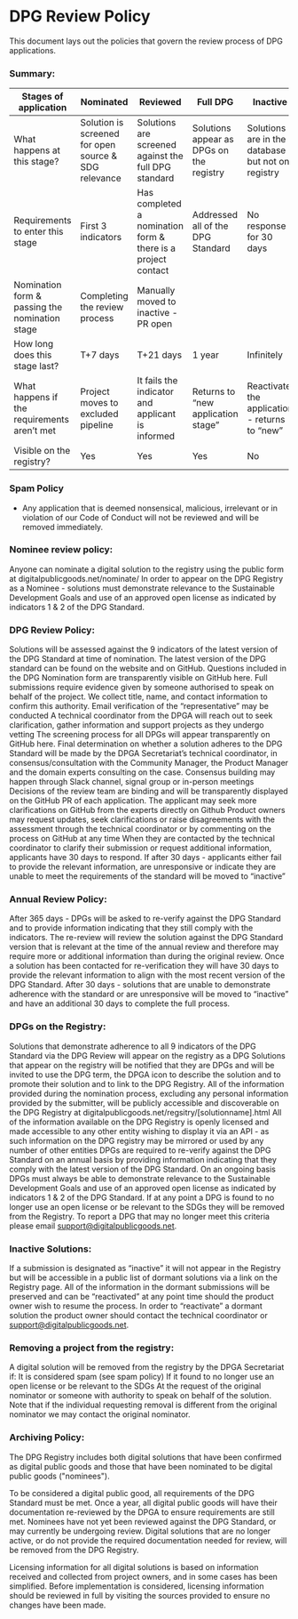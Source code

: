 # DPG Review Policy

This document lays out the policies that govern the review process of DPG applications.


### Summary: 

| Stages of application | Nominated | Reviewed | Full DPG  | Inactive |
|---------------------------|-----------|----------|-----------|----------|
| What happens at this stage? | Solution is screened for open source & SDG relevance | Solutions are screened against the full DPG standard | Solutions appear as DPGs on the registry | Solutions are in the database but not on registry |
| Requirements to enter this stage | First 3 indicators | Has completed a nomination form & there is a project contact | Addressed all of the DPG Standard | No response for 30 days | How does a solution enter this stage? | Submission form
| Nomination form & passing the nomination stage | Completing the review process | Manually moved to inactive - PR open | 
| How long does this stage last? | T+7 days | T+21 days  | 1 year | Infinitely
| What happens if the requirements aren’t met | Project moves to excluded pipeline | It fails the indicator and applicant is informed | Returns to “new application stage” | Reactivate the application - returns to “new”
| Visible on the registry? | Yes | Yes | Yes | No


### Spam Policy
* Any application that is deemed nonsensical, malicious, irrelevant or in violation of our Code of Conduct will not be reviewed and will be removed immediately.


### Nominee review policy:  
Anyone can nominate a digital solution to the registry using the public form at digitalpublicgoods.net/nominate/
In order to appear on the DPG Registry as a Nominee - solutions must demonstrate relevance to the Sustainable Development Goals and use of an approved open license as indicated by indicators 1 & 2 of the DPG Standard. 

### DPG Review Policy: 
Solutions will be assessed against the 9 indicators of the latest version of the DPG Standard at time of nomination. 
The latest version of the DPG standard can be found on the website and on GitHub. 
Questions included in the DPG Nomination form are transparently visible on GitHub here. 
Full submissions require evidence given by someone authorised to speak on behalf of the project. We collect title, name, and contact information to confirm this authority.
Email verification of the “representative” may be conducted
A technical coordinator from the DPGA will reach out to seek clarification, gather information and support projects as they undergo vetting 
The screening process for all DPGs will appear transparently on GitHub here. 
Final determination on whether a solution adheres to the DPG Standard will be made by the DPGA Secretariat’s technical coordinator, in consensus/consultation with the Community Manager, the Product Manager and the domain experts consulting on the case. Consensus building may happen through Slack channel, signal group or in-person meetings
Decisions of the review team are binding and will be transparently displayed on the GitHub PR of each application. The applicant may seek more clarifications on GitHub from the experts directly on Github
Product owners may request updates, seek clarifications or raise disagreements with the assessment through the technical coordinator or by commenting on the process on GitHub at any time
When they are contacted by the technical coordinator to clarify their submission or request additional information, applicants have 30 days to respond.
If after 30 days - applicants either fail to provide the relevant information, are unresponsive or indicate they are unable to meet the requirements of the standard will be moved to “inactive” 

### Annual Review Policy:
After 365 days - DPGs will be asked to re-verify against the DPG Standard and to provide information indicating that they still comply with the indicators. 
The re-review will review the solution against the DPG Standard version that is relevant at the time of the annual review and therefore may require more or additional information than during the original review. 
Once a solution has been contacted for re-verification they will have 30 days to provide the relevant information to align with the most recent version of the DPG Standard. 
After 30 days - solutions that are unable to demonstrate adherence with the standard or are unresponsive will be moved to “inactive” and have an additional 30 days to complete the full process. 

### DPGs on the Registry: 
Solutions that demonstrate adherence to all 9 indicators of the DPG Standard via the DPG Review will appear on the registry as a DPG
Solutions that appear on the registry will be notified that they are DPGs and will be invited to use the DPG term, the DPGA icon to describe the solution and to promote their solution and to link to the DPG Registry. 
All of the information provided during the nomination process, excluding any personal information provided by the submitter, will be publicly accessible and discoverable on the DPG Registry at digitalpublicgoods.net/regsitry/[solutionname].html
All of the information available on the DPG Registry is openly licensed and made accessible to any other entity wishing to display it via an API - as such information on the DPG registry may be mirrored or used by any number of other entities 
DPGs are required to re-verify against the DPG Standard on an annual basis by providing information indicating that they comply with the latest version of the DPG Standard. 
On an ongoing basis DPGs must always be able to demonstrate relevance to the Sustainable Development Goals and use of an approved open license as indicated by indicators 1 & 2 of the DPG Standard. 
If at any point a DPG is found to no longer use an open license or be relevant to the SDGs they will be removed from the Registry. To report a DPG that may no longer meet this criteria please email support@digitalpublicgoods.net. 

### Inactive Solutions: 
If a submission is designated as “inactive” it will not appear in the Registry but will be accessible in a public list of dormant solutions via a link on the Registry page. 
All of the information in the dormant submissions will be preserved and can be “reactivated” at any point time should the product owner wish to resume the process. 
In order to “reactivate” a dormant solution the product owner should contact the technical coordinator or support@digitalpublicgoods.net. 

### Removing a project from the registry: 
A digital solution will be removed from the registry by the DPGA Secretariat if: 
It is considered spam (see spam policy)
If it found to no longer use an open license or be relevant to the SDGs 
At the request of the original nominator or someone with authority to speak on behalf of the solution. Note that if the individual requesting removal is different from the original nominator we may contact the original nominator.

### Archiving Policy:

The DPG Registry includes both digital solutions that have been confirmed as digital public goods and those that have been nominated to be digital public goods ("nominees").

To be considered a digital public good, all requirements of the DPG Standard must be met. Once a year, all digital public goods will have their documentation re-reviewed by the DPGA to ensure requirements are still met. Nominees have not yet been reviewed against the DPG Standard, or may currently be undergoing review. Digital solutions that are no longer active, or do not provide the required documentation needed for review, will be removed from the DPG Registry.

Licensing information for all digital solutions is based on information received and collected from project owners, and in some cases has been simplified. Before implementation is considered, licensing information should be reviewed in full by visiting the sources provided to ensure no changes have been made.
